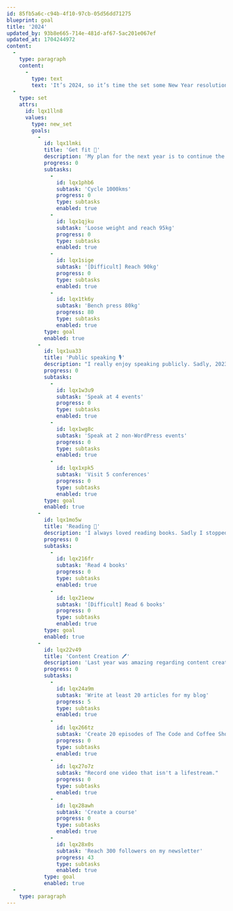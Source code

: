 ```yaml
---
id: 85fb5a6c-c94b-4f10-97cb-05d56dd71275
blueprint: goal
title: '2024'
updated_by: 93b8e665-714e-481d-af67-5ac201e067ef
updated_at: 1704244972
content:
  -
    type: paragraph
    content:
      -
        type: text
        text: 'It’s 2024, so it’s time the set some New Year resolutions.'
  -
    type: set
    attrs:
      id: lqx1lln8
      values:
        type: new_set
        goals:
          -
            id: lqx1lmki
            title: 'Get fit 💪'
            description: 'My plan for the next year is to continue the path I already started in 2023, but this time focus a bit more on visible results.'
            progress: 0
            subtasks:
              -
                id: lqx1phb6
                subtask: 'Cycle 1000kms'
                progress: 0
                type: subtasks
                enabled: true
              -
                id: lqx1qjku
                subtask: 'Loose weight and reach 95kg'
                progress: 0
                type: subtasks
                enabled: true
              -
                id: lqx1sige
                subtask: '[Difficult] Reach 90kg'
                progress: 0
                type: subtasks
                enabled: true
              -
                id: lqx1tk6y
                subtask: 'Bench press 80kg'
                progress: 80
                type: subtasks
                enabled: true
            type: goal
            enabled: true
          -
            id: lqx1ua33
            title: 'Public speaking 🎙️'
            description: "I really enjoy speaking publicly. Sadly, 2023 wasn't my year. In 2024 I hope it will get better."
            progress: 0
            subtasks:
              -
                id: lqx1w3u9
                subtask: 'Speak at 4 events'
                progress: 0
                type: subtasks
                enabled: true
              -
                id: lqx1wg8c
                subtask: 'Speak at 2 non-WordPress events'
                progress: 0
                type: subtasks
                enabled: true
              -
                id: lqx1xpk5
                subtask: 'Visit 5 conferences'
                progress: 0
                type: subtasks
                enabled: true
            type: goal
            enabled: true
          -
            id: lqx1mo5w
            title: 'Reading 📖'
            description: 'I always loved reading books. Sadly I stopped reading them lately. Time to change it.'
            progress: 0
            subtasks:
              -
                id: lqx216fr
                subtask: 'Read 4 books'
                progress: 0
                type: subtasks
                enabled: true
              -
                id: lqx21eow
                subtask: '[Difficult] Read 6 books'
                progress: 0
                type: subtasks
                enabled: true
            type: goal
            enabled: true
          -
            id: lqx22v49
            title: 'Content Creation 🖊️'
            description: 'Last year was amazing regarding content creation. This year I hope will be as good as it was or better,'
            progress: 0
            subtasks:
              -
                id: lqx24a9m
                subtask: 'Write at least 20 articles for my blog'
                progress: 5
                type: subtasks
                enabled: true
              -
                id: lqx266tz
                subtask: 'Create 20 episodes of The Code and Coffee Show'
                progress: 0
                type: subtasks
                enabled: true
              -
                id: lqx27o7z
                subtask: "Record one video that isn't a lifestream."
                progress: 0
                type: subtasks
                enabled: true
              -
                id: lqx28awh
                subtask: 'Create a course'
                progress: 0
                type: subtasks
                enabled: true
              -
                id: lqx28x0s
                subtask: 'Reach 300 followers on my newsletter'
                progress: 43
                type: subtasks
                enabled: true
            type: goal
            enabled: true
  -
    type: paragraph
---
```

